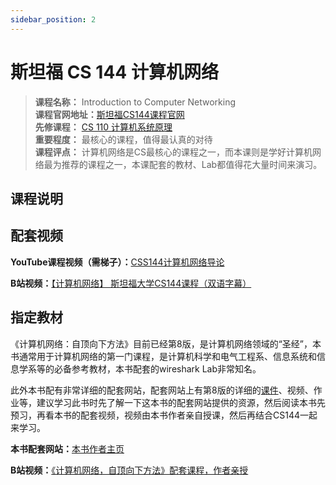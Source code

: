 ```yaml
---
sidebar_position: 2
---
```


# 斯坦福 CS 144 计算机网络

>**课程名称：** Introduction to Computer Networking   
**课程官网地址：**[斯坦福CS144课程官网](https://cs144.github.io/)     
**先修课程：** [CS 110 计算机系统原理](https://hackway.org/docs/cs/sophomore/system/cs110)    
**重要程度：** 最核心的课程，值得最认真的对待         
**课程评点：** 计算机网络是CS最核心的课程之一，而本课则是学好计算机网络最为推荐的课程之一，本课配套的教材、Lab都值得花大量时间来演习。   

## 课程说明


## 配套视频

**YouTube课程视频（需梯子）：**[CSS144计算机网络导论](https://www.youtube.com/watch?v=qAFI-2I7wPE&list=PLoCMsyE1cvdWKsLVyf6cPwCLDIZnOj0NS)

**B站视频：**[【计算机网络】 斯坦福大学CS144课程（双语字幕）](https://www.bilibili.com/video/BV1e5411c7aY)


## 指定教材
《计算机网络：自顶向下方法》目前已经第8版，是计算机网络领域的“圣经”，本书通常用于计算机网络的第一门课程，是计算机科学和电气工程系、信息系统和信息学系等的必备参考教材，本书配套的wireshark Lab非常知名。

<Book img="https://hackweek-1251009918.cos.ap-shanghai.myqcloud.com/hackway/cs/s34331102.jpg" url="https://item.jd.com/10059184439092.html" title="计算机网络：自顶向下方法（第8版）"></Book>

此外本书配有非常详细的配套网站，配套网站上有第8版的详细的[课件](http://gaia.cs.umass.edu/kurose_ross/ppt.php)、视频、作业等，建议学习此书时先了解一下这本书的配套网站提供的资源，然后阅读本书先预习，再看本书的配套视频，视频由本书作者亲自授课，然后再结合CS144一起来学习。

**本书配套网站：**[本书作者主页](http://gaia.cs.umass.edu/kurose_ross/index.php)

**B站视频：**[《计算机网络，自顶向下方法》配套课程，作者亲授](https://www.bilibili.com/video/BV1mb4y1d7K7)





